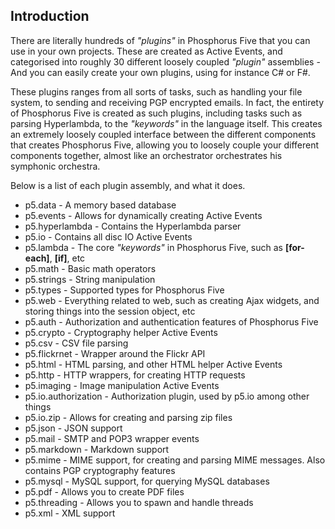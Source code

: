 
## Introduction

There are literally hundreds of _"plugins"_ in Phosphorus Five that you can use in your own projects. These are created as Active Events,
and categorised into roughly 30 different loosely coupled _"plugin"_ assemblies - And you can easily create your own plugins, using for instance
C# or F#.

These plugins ranges from all sorts of tasks, such as handling your file system, to sending and receiving PGP encrypted emails. In fact, the entirety
of Phosphorus Five is created as such plugins, including tasks such as parsing Hyperlambda, to the _"keywords"_ in the language itself. This creates
an extremely loosely coupled interface between the different components that creates Phosphorus Five, allowing you to loosely couple your different
components together, almost like an orchestrator orchestrates his symphonic orchestra.

Below is a list of each plugin assembly, and what it does.

* p5.data - A memory based database
* p5.events - Allows for dynamically creating Active Events
* p5.hyperlambda - Contains the Hyperlambda parser
* p5.io - Contains all disc IO Active Events
* p5.lambda - The core _"keywords"_ in Phosphorus Five, such as __[for-each]__, __[if]__, etc
* p5.math - Basic math operators
* p5.strings - String manipulation
* p5.types - Supported types for Phosphorus Five
* p5.web - Everything related to web, such as creating Ajax widgets, and storing things into the session object, etc
* p5.auth - Authorization and authentication features of Phosphorus Five
* p5.crypto - Cryptography helper Active Events
* p5.csv - CSV file parsing
* p5.flickrnet - Wrapper around the Flickr API
* p5.html - HTML parsing, and other HTML helper Active Events
* p5.http - HTTP wrappers, for creating HTTP requests
* p5.imaging - Image manipulation Active Events
* p5.io.authorization - Authorization plugin, used by p5.io among other things
* p5.io.zip - Allows for creating and parsing zip files
* p5.json - JSON support
* p5.mail - SMTP and POP3 wrapper events
* p5.markdown - Markdown support
* p5.mime - MIME support, for creating and parsing MIME messages. Also contains PGP cryptography features
* p5.mysql - MySQL support, for querying MySQL databases
* p5.pdf - Allows you to create PDF files
* p5.threading - Allows you to spawn and handle threads
* p5.xml - XML support


